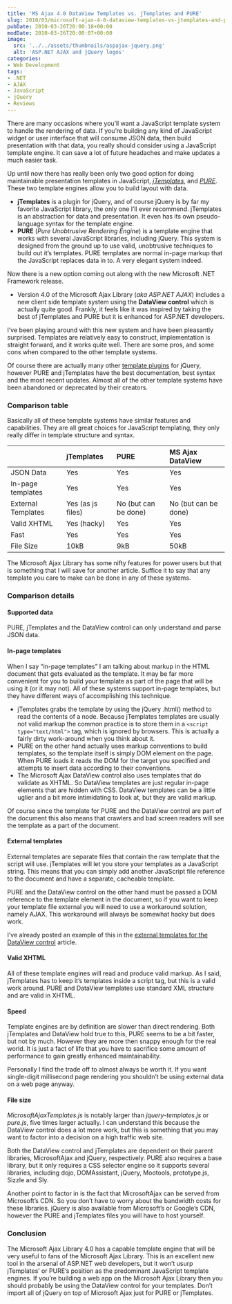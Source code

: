 ```yaml
---
title: 'MS Ajax 4.0 DataView Templates vs. jTemplates and PURE'
slug: 2010/03/microsoft-ajax-4-0-dataview-templates-vs-jtemplates-and-pure
pubDate: 2010-03-26T20:00:18+00:00
modDate: 2010-03-26T20:00:07+00:00
image:
  src: '../../assets/thumbnails/aspajax-jquery.png'
  alt: 'ASP.NET AJAX and jQuery logos'
categories:
- Web Development
tags:
- .NET
- AJAX
- JavaScript
- jQuery
- Reviews
---
```


There are many occasions where you’ll want a JavaScript template system to handle the rendering of data. If you’re building any kind of JavaScript widget or user interface that will consume JSON data, then build presentation with that data, you really should consider using a JavaScript template engine. It can save a lot of future headaches and make updates a much easier task.

Up until now there has really been only two good option for doing maintainable presentation templates in JavaScript, *[jTemplates](http://jtemplates.tpython.com/)*, and *[PURE](http://beebole.com/pure/)*. These two template engines allow you to build layout with data.

 * **jTemplates** is a plugin for jQuery, and of course jQuery is by far my favorite JavaScript library, the only one I’ll ever recommend. jTemplates is an abstraction for data and presentation. It even has its own pseudo-language syntax for the template engine.
 * **PURE** (*Pure Unobtrusive Rendering Engine*) is a template engine that works with several JavaScript libraries, including jQuery. This system is designed from the ground up to use valid, unobtrusive techniques to build out it’s templates. PURE templates are normal in-page markup that the JavaScript replaces data in to. A very elegant system indeed.

Now there is a new option coming out along with the new Microsoft .NET Framework release.

 * Version 4.0 of the Microsoft Ajax Library (*aka ASP.NET AJAX*) includes a new client side template system using the **DataView control** which is actually quite good. Frankly, it feels like it was inspired by taking the best of jTemplates and PURE but it is enhanced for ASP.NET developers.

I’ve been playing around with this new system and have been pleasantly surprised. Templates are relatively easy to construct, implementation is straight forward, and it works quite well. There are some pros, and some cons when compared to the other template systems.

Of course there are actually many other [template plugins](http://plugins.jquery.com/search/node/templates+type%3Aproject_project) for jQuery, however PURE and jTemplates have the best documentation, best syntax and the most recent updates. Almost all of the other template systems have been abandoned or deprecated by their creators.

### Comparison table

Basically all of these template systems have similar features and capabilities. They are all great choices for JavaScript templating, they only really differ in template structure and syntax.

|                    | jTemplates        | PURE                 | MS Ajax DataView     |
| :----------------- | :---------------- | :------------------- | :------------------- |
| JSON Data          | Yes               | Yes                  | Yes                  |
| In-page templates  | Yes               | Yes                  | Yes                  |
| External Templates | Yes (as js files) | No (but can be done) | No (but can be done) |
| Valid XHTML        | Yes (hacky)       | Yes                  | Yes                  |
| Fast               | Yes               | Yes                  | Yes                  |
| File Size          | 10kB              | 9kB                  | 50kB                 |

The Microsoft Ajax Library has some nifty features for power users but that is something that I will save for another article. Suffice it to say that any template you care to make can be done in any of these systems.

### Comparison details

#### Supported data

PURE, jTemplates and the DataView control can only understand and parse JSON data.

#### In-page templates

When I say “in-page templates” I am talking about markup in the HTML document that gets evaluated as the template. It may be far more convenient for you to build your template as part of the page that will be using it (or it may not). All of these systems support in-page templates, but they have different ways of accomplishing this technique.

 * jTemplates grabs the template by using the jQuery .html() method to read the contents of a node. Because jTemplates templates are usually not valid markup the common practice is to store them in a `<script type="text/html">` tag, which is ignored by browsers. This is actually a fairly dirty work-around when you think about it.
 * PURE on the other hand actually uses markup conventions to build templates, so the template itself is simply DOM element on the page. When PURE loads it reads the DOM for the target you specified and attempts to insert data according to their conventions.
 * The Microsoft Ajax DataView control also uses templates that do validate as XHTML. So DataView templates are just regular in-page elements that are hidden with CSS. DataView templates can be a little uglier and a bit more intimidating to look at, but they are valid markup.

Of course since the template for PURE and the DataView control are part of the document this also means that crawlers and bad screen readers will see the template as a part of the document.

#### External templates

External templates are separate files that contain the raw template that the script will use. jTemplates will let you store your templates as a JavaScript string. This means that you can simply add another JavaScript file reference to the document and have a separate, cacheable template.

PURE and the DataView control on the other hand must be passed a DOM reference to the template element in the document, so if you want to keep your template file external you will need to use a workaround solution, namely AJAX. This workaround will always be somewhat hacky but does work.

I’ve already posted an example of this in the [external templates for the DataView control](/2010/01/external-templates-for-the-dataview-control-microsoft-ajax-library-4-0/) article.

#### Valid XHTML

All of these template engines will read and produce valid markup. As I said, jTemplates has to keep it’s templates inside a script tag, but this is a valid work around. PURE and DataView templates use standard XML structure and are valid in XHTML.

#### Speed

Template engines are by definition are slower than direct rendering. Both jTemplates and DataView hold true to this, PURE seems to be a bit faster, but not by much. However they are more then snappy enough for the real world. It is just a fact of life that you have to sacrifice some amount of performance to gain greatly enhanced maintainability.

Personally I find the trade off to almost always be worth it. If you want single-digit millisecond page rendering you shouldn’t be using external data on a web page anyway.

#### File size

*MicrosoftAjaxTemplates.js* is notably larger than *jquery-templates.js* or *pure.js*, five times larger actually. I can understand this because the DataView control does a lot more work, but this is something that you may want to factor into a decision on a high traffic web site.

Both the DataView control and jTemplates are dependent on their parent libraries, MicrosoftAjax and jQuery, respectively. PURE also requires a base library, but it only requires a CSS selector engine so it supports several libraries, including dojo, DOMAssistant, jQuery, Mootools, prototype.js, Sizzle and Sly.

Another point to factor in is the fact that MicrosoftAjax can be served from Microsoft’s CDN. So you don’t have to worry about the bandwidth costs for these libraries. jQuery is also available from Microsoft’s or Google’s CDN, however the PURE and jTemplates files you will have to host yourself.

### Conclusion

The Microsoft Ajax Library 4.0 has a capable template engine that will be very useful to fans of the Microsoft Ajax Library. This is an excellent new tool in the arsenal of ASP.NET web developers, but it won’t usurp jTemplates’ or PURE’s position as the predominant JavaScript template engines. If you’re building a web app on the Microsoft Ajax Library then you should probably be using the DataView control for your templates. Don’t import all of jQuery on top of Microsoft Ajax just for PURE or jTemplates.
